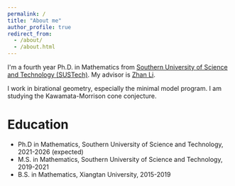 ```yaml
---
permalink: /
title: "About me"
author_profile: true
redirect_from: 
  - /about/
  - /about.html
---
```


I'm a fourth year Ph.D. in Mathematics from [Southern University of Science and Technology (SUSTech)](http://www.sustech.edu.cn/en/). My advisor is [Zhan Li](https://math.sustech.edu.cn/c/lizhan?lang=en). 

I work in birational geometry, especially the minimal model program. I am studying the Kawamata-Morrison cone conjecture. 

Education
======
* Ph.D in Mathematics, Southern University of Science and Technology, 2021-2026 (expected)
* M.S. in Mathematics, Southern University of Science and Technology, 2019-2021
* B.S. in Mathematics, Xiangtan University, 2015-2019
